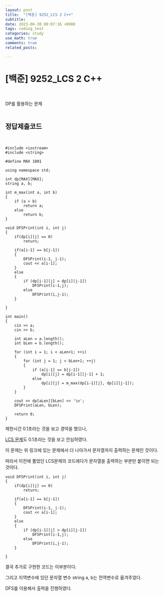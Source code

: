 ```yaml
---
layout: post
title:  "[백준] 9252_LCS 2 C++"
subtitle:   
date: 2023-06-30 08:07:16 +0900
tags: coding_test
categories: study
use_math: true
comments: true
related_posts:

---
```


# [백준] 9252_LCS 2 C++<br/>
<br/>

DP를 활용하는 문제<br/>
<br/>

## 정답제출코드<br/>
<Br/>

```
#include <iostream>
#include <string>

#define MAX 1001

using namespace std;

int dp[MAX][MAX];
string a, b;

int m_max(int a, int b)
{
    if (a > b)
        return a;
    else
        return b;
}

void DFSPrint(int i, int j)
{
    if(dp[i][j] == 0)
        return;

    if(a[i-1] == b[j-1])
    {
        DFSPrint(i-1, j-1);
        cout << a[i-1];
    }
    else
    {
        if (dp[i-1][j] > dp[i][j-1])
            DFSPrint(i-1,j);
        else
            DFSPrint(i,j-1);
    }
    
}

int main()
{
    cin >> a;
    cin >> b;

    int aLen = a.length();
    int bLen = b.length();

    for (int i = 1; i < aLen+1; ++i)
    {
        for (int j = 1; j < bLen+1; ++j)
        {
            if (a[i-1] == b[j-1])
                dp[i][j] = dp[i-1][j-1] + 1;
            else
                dp[i][j] = m_max(dp[i-1][j], dp[i][j-1]);   
        }
    }

    cout << dp[aLen][bLen] << '\n';
    DFSPrint(aLen, bLen);

    return 0;
}
```

제한시간 0.1초라는 것을 보고 경악을 했으나,<br/>

[LCS 문제](https://www.acmicpc.net/problem/9251)도 0.1초라는 것을 보고 안심하였다.<br/>

이 문제는 위 링크에 있는 문제에서 더 나아가서 문자열까지 출력하는 문제인 것이다.<br/>

따라서 이전에 풀었던 LCS문제의 코드에다가 문자열을 출력하는 부분만 붙이면 되는 것이다.<br/>

```
void DFSPrint(int i, int j)
{
    if(dp[i][j] == 0)
        return;

    if(a[i-1] == b[j-1])
    {
        DFSPrint(i-1, j-1);
        cout << a[i-1];
    }
    else
    {
        if (dp[i-1][j] > dp[i][j-1])
            DFSPrint(i-1,j);
        else
            DFSPrint(i,j-1);
    }
    
}
```

결국 추가로 구현한 코드는 이부분이다.<br/>

그리고 지역변수에 있던 문자열 변수 string a, b는 전역변수로 옮겨주었다.<br/>

DFS를 이용해서 출력을 진행하였다.